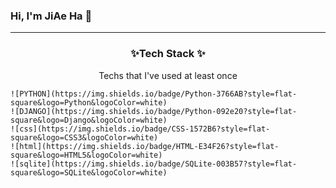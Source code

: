 ### Hi, I'm JiAe Ha 👋
---

<h3 align="center"> ✨Tech Stack ✨</h3>
  <p align="center">
    Techs that I've used at least once
  
    ![PYTHON](https://img.shields.io/badge/Python-3766AB?style=flat-square&logo=Python&logoColor=white) 
    ![DJANGO](https://img.shields.io/badge/Python-092e20?style=flat-square&logo=Django&logoColor=white) 
    ![css](https://img.shields.io/badge/CSS-1572B6?style=flat-square&logo=CSS3&logoColor=white) 
    ![html](https://img.shields.io/badge/HTML-E34F26?style=flat-square&logo=HTML5&logoColor=white) 
    ![sqlite](https://img.shields.io/badge/SQLite-003B57?style=flat-square&logo=SQLite&logoColor=white)

<!--
**hanuirangroovy/hanuirangroovy** is a ✨ _special_ ✨ repository because its `README.md` (this file) appears on your GitHub profile.

Here are some ideas to get you started:

- 🔭 I’m currently working on ...
- 🌱 I’m currently learning ...
- 👯 I’m looking to collaborate on ...
- 🤔 I’m looking for help with ...
- 💬 Ask me about ...
- 📫 How to reach me: ...
- 😄 Pronouns: ...
- ⚡ Fun fact: ...
-->
